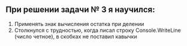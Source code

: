 ## При решении задачи № 3 я научился:
1. Применять знак вычисления остатка при делении 
2. Столкнулся с трудностью, когда писал строку
Console.WriteLine (число четное), в 
скобках не поставил кавычки 